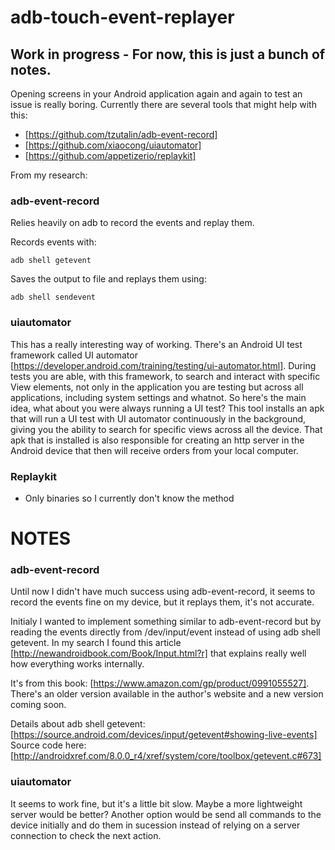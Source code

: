 # adb-touch-event-replayer

## Work in progress - For now, this is just a bunch of notes.

Opening screens in your Android application again and again to test an issue is really boring.
Currently there are several tools that might help with this:

* [https://github.com/tzutalin/adb-event-record]
* [https://github.com/xiaocong/uiautomator]
* [https://github.com/appetizerio/replaykit]

From my research:

### adb-event-record

Relies heavily on adb to record the events and replay them.

Records events with: 
```
adb shell getevent
```
Saves the output to file and replays them using:
```
adb shell sendevent
```

### uiautomator

This has a really interesting way of working. 
There's an Android UI test framework called UI automator [https://developer.android.com/training/testing/ui-automator.html].
During tests you are able, with this framework, to search and interact with specific View elements, not only in the application you are testing but across all applications, including system settings and whatnot.
So here's the main idea, what about you were always running a UI test?
This tool installs an apk that will run a UI test with UI automator continuously in the background, giving you the ability to search for specific views across all the device. That apk that is installed is also responsible for creating an http server in the Android device that then will receive orders from your local computer. 

### Replaykit
 - Only binaries so I currently don't know the method


# NOTES

### adb-event-record
Until now I didn't have much success using adb-event-record, it seems to record the events fine on my device, but it replays them, it's not accurate.

Initialy I wanted to implement something similar to adb-event-record but by reading the events directly from /dev/input/event instead of using adb shell getevent. In my search I found this article [http://newandroidbook.com/Book/Input.html?r] that explains really well how everything works internally.

It's from this book: [https://www.amazon.com/gp/product/0991055527]. There's an older version available in the author's website and a new version coming soon.

Details about adb shell getevent: [https://source.android.com/devices/input/getevent#showing-live-events]
Source code here: [http://androidxref.com/8.0.0_r4/xref/system/core/toolbox/getevent.c#673]

### uiautomator

It seems to work fine, but it's a little bit slow. Maybe a more lightweight server would be better?
Another option would be send all commands to the device initially and do them in sucession instead of relying on a server connection to check the next action.

